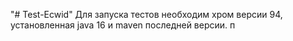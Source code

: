 "# Test-Ecwid" 
Для запуска тестов необходим хром версии 94, установленная java 16 и maven последней версии. п

